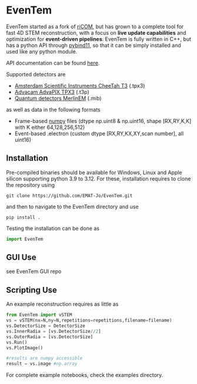 
# EvenTem
EvenTem started as a fork of [riCOM](https://github.com/ThFriedrich/riCOM_cpp), but has grown to a complete tool for fast 4D STEM reconstruction, with a focus on **live update capabilities** and optimization for **event-driven pipelines**. EvenTem is fully written in C++, but has a python API through [pybind11](https://github.com/pybind/pybind11), so that it can be simply installed and used like any python module.

API documentation can be found [here]().

Supported detectors are
- [Amsterdam Scientific Instruments CheeTah T3](https://www.amscins.com/product/cheetah-series/) (.tpx3)
- [Advacam AdvaPIX TPX3](https://advacam.com/camera/advapix-tpx3/) (.t3p)
- [Quantum detectors MerlinEM](https://quantumdetectors.com/products/merlinem/) (.mib)

as well as data in the following formats
- Frame-based [numpy](https://numpy.org/doc/stable/index.html) files (dtype np.uint8 & np.uint16, shape [RX,RY,K,K] with K either 64,128,256,512)
- Event-based .electron (custom dtype [RX,RY,KX,XY,scan number], all uint16)
  

## Installation
Pre-compiled binaries should be available for Windows, Linux and Apple silicon supporting python 3.9 to 3.12. For these, installation requires to clone the repository using
```
git clone https://github.com/EMAT-Jo/EvenTem.git
```
and then to navigate to the EvenTem directory and use
```
pip install .
```
Testing the installation can be done as
```python
import EvenTem
```
## GUI Use
see EvenTem GUI repo
## Scripting Use
An example reconstruction requires as little as
```python
from EvenTem import vSTEM
vs = vSTEM(nx=N,ny=N,repetitions=repetitions,filename=filename)
vs.DetectorSize = DetectorSize
vs.InnerRadia = [vs.DetectorSize//2]
vs.OuterRadia = [vs.DetectorSize]
vs.Run()
vs.PlotImage()

#results are numpy accessible
result = vs.image #np.array
```
For complete example notebooks, check the examples directory.
